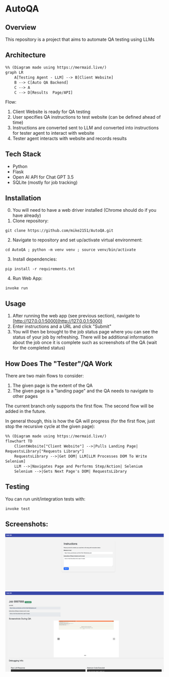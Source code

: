 # AutoQA

## Overview
This repository is a project that aims to automate QA testing using LLMs

## Architecture
```mermaid
%% (Diagram made using https://mermaid.live/)
graph LR
    A[Testing Agent - LLM] --> B[Client Website]
    B --> C[Auto QA Backend]
    C --> A
    C --> D[Results  Page/API]
```

Flow:
1. Client Website is ready for QA testing
2. User specifies QA instructions to test website (can be defined ahead of time)
3. Instructions are converted sent to LLM and converted into instructions for tester agent to interact with website 
4. Tester agent interacts with website and records results

## Tech Stack
- Python
- Flask
- Open AI API for Chat GPT 3.5
- SQLite (mostly for job tracking)

## Installation
0. You will need to have a web driver installed (Chrome should do if you have already)
1. Clone repository:
```
git clone https://github.com/mike2151/AutoQA.git
```

2. Navigate to repository and set up/activate virtual environment:
```
cd AutoQA ; python -m venv venv ; source venv/bin/activate
```

3. Install dependencies:
```
pip install -r requirements.txt
```

4. Run Web App:
```
invoke run
```

## Usage
1. After running the web app (see previous section), navigate to [http://127.0.0.1:5000](http://127.0.0.1:5000)
2. Enter instructions and a URL and click "Submit"
3. You will then be brought to the job status page where you can see the status of your job by refreshing. There will be additional information about the job once it is complete such as screenshots of the QA (wait for the completed status)

## How Does The "Tester"/QA Work
There are two main flows to consider:
1. The given page is the extent of the QA
2. The given page is a "landing page" and the QA needs to navigate to other pages

The current branch only supports the first flow. The second flow will be added in the future.

In general though, this is how the QA will progress (for the first flow, just stop the recursive cycle at the given page):

```mermaid
%% (Diagram made using https://mermaid.live/)
flowchart TD
    ClientWebsite["Client Website"] -->|Pulls Landing Page| RequestsLibrary["Requests Library"]
    RequestsLibrary -->|Get DOM| LLM[LLM Processes DOM To Write Selenium]
    LLM -->|Navigates Page and Performs Step/Action| Selenium
    Selenium -->|Gets Next Page's DOM| RequestsLibrary
```

## Testing
You can run unit/integration tests with:
```
invoke test
```

## Screenshots:
![Screenshot](./screenshot_1.png)
![Screenshot](./screenshot_2.png)